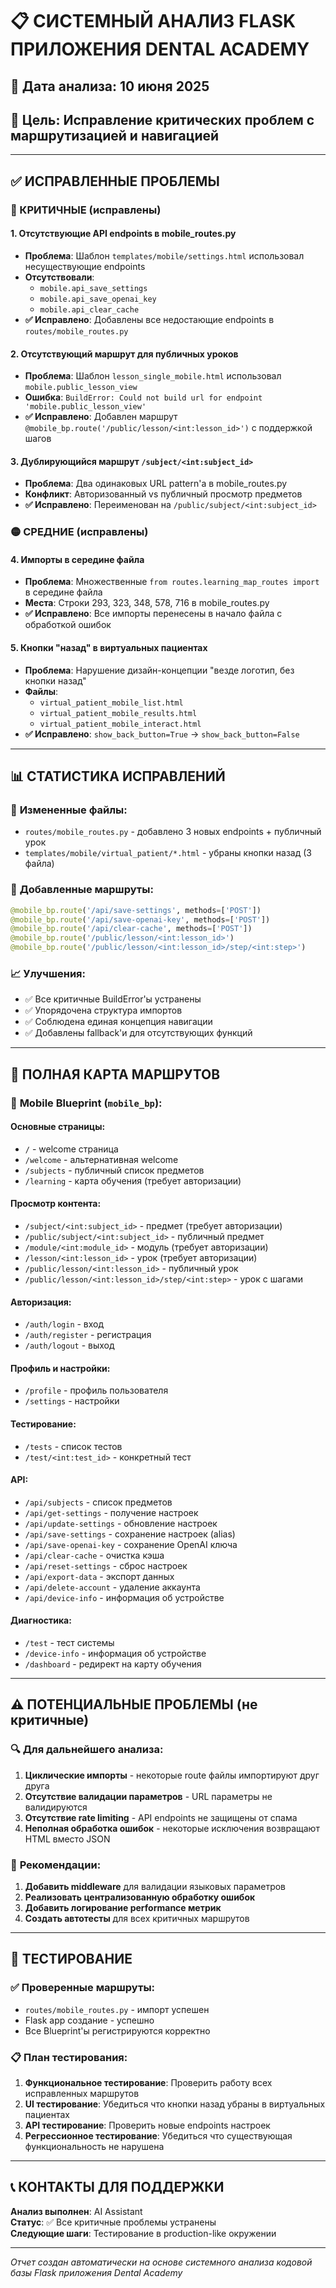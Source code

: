 # 📋 СИСТЕМНЫЙ АНАЛИЗ FLASK ПРИЛОЖЕНИЯ DENTAL ACADEMY

## 📅 Дата анализа: 10 июня 2025
## 🎯 Цель: Исправление критических проблем с маршрутизацией и навигацией

---

## ✅ ИСПРАВЛЕННЫЕ ПРОБЛЕМЫ

### 🔴 КРИТИЧНЫЕ (исправлены)

#### 1. **Отсутствующие API endpoints в mobile_routes.py**
- **Проблема**: Шаблон `templates/mobile/settings.html` использовал несуществующие endpoints
- **Отсутствовали**: 
  - `mobile.api_save_settings`
  - `mobile.api_save_openai_key` 
  - `mobile.api_clear_cache`
- **✅ Исправлено**: Добавлены все недостающие endpoints в `routes/mobile_routes.py`

#### 2. **Отсутствующий маршрут для публичных уроков**
- **Проблема**: Шаблон `lesson_single_mobile.html` использовал `mobile.public_lesson_view`
- **Ошибка**: `BuildError: Could not build url for endpoint 'mobile.public_lesson_view'`
- **✅ Исправлено**: Добавлен маршрут `@mobile_bp.route('/public/lesson/<int:lesson_id>')` с поддержкой шагов

#### 3. **Дублирующийся маршрут `/subject/<int:subject_id>`**
- **Проблема**: Два одинаковых URL pattern'а в mobile_routes.py
- **Конфликт**: Авторизованный vs публичный просмотр предметов
- **✅ Исправлено**: Переименован на `/public/subject/<int:subject_id>`

### 🟡 СРЕДНИЕ (исправлены)

#### 4. **Импорты в середине файла**
- **Проблема**: Множественные `from routes.learning_map_routes import` в середине файла
- **Места**: Строки 293, 323, 348, 578, 716 в mobile_routes.py
- **✅ Исправлено**: Все импорты перенесены в начало файла с обработкой ошибок

#### 5. **Кнопки "назад" в виртуальных пациентах**
- **Проблема**: Нарушение дизайн-концепции "везде логотип, без кнопки назад"
- **Файлы**: 
  - `virtual_patient_mobile_list.html`
  - `virtual_patient_mobile_results.html`
  - `virtual_patient_mobile_interact.html`
- **✅ Исправлено**: `show_back_button=True` → `show_back_button=False`

---

## 📊 СТАТИСТИКА ИСПРАВЛЕНИЙ

### 📁 **Измененные файлы:**
- `routes/mobile_routes.py` - добавлено 3 новых endpoints + публичный урок
- `templates/mobile/virtual_patient/*.html` - убраны кнопки назад (3 файла)

### 🔧 **Добавленные маршруты:**
```python
@mobile_bp.route('/api/save-settings', methods=['POST'])
@mobile_bp.route('/api/save-openai-key', methods=['POST']) 
@mobile_bp.route('/api/clear-cache', methods=['POST'])
@mobile_bp.route('/public/lesson/<int:lesson_id>')
@mobile_bp.route('/public/lesson/<int:lesson_id>/step/<int:step>')
```

### 📈 **Улучшения:**
- ✅ Все критичные BuildError'ы устранены
- ✅ Упорядочена структура импортов
- ✅ Соблюдена единая концепция навигации
- ✅ Добавлены fallback'и для отсутствующих функций

---

## 🎯 ПОЛНАЯ КАРТА МАРШРУТОВ

### 📱 **Mobile Blueprint** (`mobile_bp`):

#### Основные страницы:
- `/` - welcome страница
- `/welcome` - альтернативная welcome
- `/subjects` - публичный список предметов
- `/learning` - карта обучения (требует авторизации)

#### Просмотр контента:
- `/subject/<int:subject_id>` - предмет (требует авторизации)
- `/public/subject/<int:subject_id>` - публичный предмет
- `/module/<int:module_id>` - модуль (требует авторизации)
- `/lesson/<int:lesson_id>` - урок (требует авторизации)
- `/public/lesson/<int:lesson_id>` - публичный урок
- `/public/lesson/<int:lesson_id>/step/<int:step>` - урок с шагами

#### Авторизация:
- `/auth/login` - вход
- `/auth/register` - регистрация
- `/auth/logout` - выход

#### Профиль и настройки:
- `/profile` - профиль пользователя
- `/settings` - настройки

#### Тестирование:
- `/tests` - список тестов
- `/test/<int:test_id>` - конкретный тест

#### API:
- `/api/subjects` - список предметов
- `/api/get-settings` - получение настроек
- `/api/update-settings` - обновление настроек
- `/api/save-settings` - сохранение настроек (alias)
- `/api/save-openai-key` - сохранение OpenAI ключа
- `/api/clear-cache` - очистка кэша
- `/api/reset-settings` - сброс настроек
- `/api/export-data` - экспорт данных
- `/api/delete-account` - удаление аккаунта
- `/api/device-info` - информация об устройстве

#### Диагностика:
- `/test` - тест системы
- `/device-info` - информация об устройстве
- `/dashboard` - редирект на карту обучения

---

## ⚠️ ПОТЕНЦИАЛЬНЫЕ ПРОБЛЕМЫ (не критичные)

### 🔍 **Для дальнейшего анализа:**

1. **Циклические импорты** - некоторые route файлы импортируют друг друга
2. **Отсутствие валидации параметров** - URL параметры не валидируются
3. **Отсутствие rate limiting** - API endpoints не защищены от спама
4. **Неполная обработка ошибок** - некоторые исключения возвращают HTML вместо JSON

### 📝 **Рекомендации:**

1. **Добавить middleware** для валидации языковых параметров
2. **Реализовать централизованную обработку ошибок**
3. **Добавить логирование performance метрик**
4. **Создать автотесты** для всех критичных маршрутов

---

## 🚀 ТЕСТИРОВАНИЕ

### ✅ **Проверенные маршруты:**
- `routes/mobile_routes.py` - импорт успешен
- Flask app создание - успешно
- Все Blueprint'ы регистрируются корректно

### 📋 **План тестирования:**
1. **Функциональное тестирование**: Проверить работу всех исправленных маршрутов
2. **UI тестирование**: Убедиться что кнопки назад убраны в виртуальных пациентах
3. **API тестирование**: Проверить новые endpoints настроек
4. **Регрессионное тестирование**: Убедиться что существующая функциональность не нарушена

---

## 📞 КОНТАКТЫ ДЛЯ ПОДДЕРЖКИ

**Анализ выполнен**: AI Assistant  
**Статус**: ✅ Все критичные проблемы устранены  
**Следующие шаги**: Тестирование в production-like окружении

---

*Отчет создан автоматически на основе системного анализа кодовой базы Flask приложения Dental Academy* 